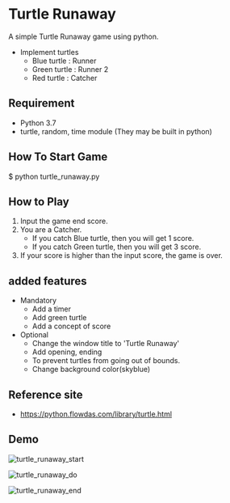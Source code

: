 # Turtle Runaway

A simple Turtle Runaway game using python.
* Implement turtles
	* Blue turtle : Runner
	* Green turtle : Runner 2
	* Red turtle : Catcher

## Requirement
* Python 3.7
* turtle, random, time module (They may be built in python)

## How To Start Game
$ python turtle_runaway.py 

## How to Play
1. Input the game end score.
2. You are a Catcher. 
	* If you catch Blue turtle, then you will get 1 score.
	* If you catch Green turtle, then you will get 3 score.
3. If your score is higher than the input score, the game is over.


## added features
* Mandatory
	* Add a timer
	* Add green turtle
	* Add a concept of score
* Optional
	* Change the window title to 'Turtle Runaway'
	* Add opening, ending
	* To prevent turtles from going out of bounds.
	* Change background color(skyblue)

## Reference site
* https://python.flowdas.com/library/turtle.html


## Demo
![turtle_runaway_start](https://user-images.githubusercontent.com/80478750/136688571-e65d3da1-691b-44f7-afa4-fe39cd3806b7.PNG)

![turtle_runaway_do](https://user-images.githubusercontent.com/80478750/136688588-d9937d8e-f4f1-47ee-a0c0-aaf1cc60b639.PNG)

![turtle_runaway_end](https://user-images.githubusercontent.com/80478750/136688597-82e5d6cf-2a81-49e6-8e6d-ce1762e94de0.PNG)

